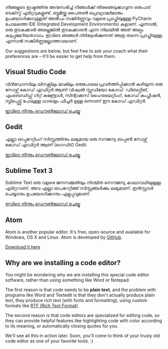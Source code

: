 നിങ്ങളുടെ ഇഷ്ടത്തിനു അനുസരിച്ച് നിങ്ങള്‍ക്ക് തിരഞെടുക്കാവുന്ന ഒരുപാട് ടെക്സ്ട് എടിറ്ററുകളൂണ്ട്. ഒട്ടുമിയ്ക്ക പൈതണ്‍ പ്രൊഗ്രാമര്‍മാരും ഉപയോഗിക്കാറുള്ളത് അല്‍പ‌ം സങ്കീര്‍ണ്ണവും വളരെ പ്രാപ്തിയുമുള്ള PyCharm പോലത്തെ IDE (Integrated Development Environments) കളാണ്. എന്നാല്‍, ഒരു തുടകക്കാരി അല്ലെങ്കില്‍ തുടകക്കാരന്‍ എന്ന നിലയില്‍ അത് അല്പം കടുപ്പമേറിയതാവാം. ഇവിടെ ഞങ്ങള്‍ നിര്‍ദ്ദേശിക്കുന്നത് അത്ര തന്നെ പ്രാപ്തിയുള്ള എന്നാല്‍ സങ്കീര്‍ണ്ണമല്ലാത്തവയാണ്.

Our suggestions are below, but feel free to ask your coach what their preferences are – it'll be easier to get help from them.

## Visual Studio Code

വിൻഡോസിലും ലിനക്സിലും മാകിലും ഒരുപോലെ പ്രവർത്തിപ്പിക്കാൻ കഴിയുന്ന ഒരു സോഴ്സ് കോഡ് എഡിറ്റർ ആണ് വിഷ്വൽ സ്റ്റുഡിയോ കോഡ്. ഡീബഗ്ഗിങ്, എംബെഡ്ഡ്ഡ് ഗിറ്റ് കണ്ട്രോൾ, സിന്റാക്കസ് ഹൈലൈറ്റിംഗ്, കോഡ് കംപ്ലീഷൻ, സ്നിപ്പെട്ട്സ് പോലുള്ള ധാരാളം ഫീച്ചർ ഉള്ള ഒന്നാണ് ഈ കോഡ് എഡിറ്റർ.

[ഇവിടെ നിന്നും ഡൌണ്‍ലോഡ് ചെയ്യൂ](https://code.visualstudio.com/download)

## Gedit

എല്ലാ ഓപ്പറേറ്റിംഗ് സിസ്റ്റത്തിനും ലഭ്യമായ ഒരു സൗജന്യ ഓപ്പൺ സോഴ്സ് കോഡ് എഡിറ്റർ ആണ് (ഗെഡിട്) Gedit.

[ഇവിടെ നിന്നും ഡൌണ്‍ലോഡ് ചെയ്യൂ](https://wiki.gnome.org/Apps/Gedit#Download)

## Sublime Text 3

Sublime Text ഒരു വളരെ ജനസമ്മതിയും നിശ്ചിത സൌജന്യ കാലാവധിയുമുള്ള എടിറ്ററാണ്. അവ എല്ലാ ഓപറേറ്റിങ്ങ്‌ സിസ്റ്റങ്ങള്‍ക്കും ലഭ്യമാണ്. ഇന്‍സ്റ്റാള്‍ ചെയ്യാനും ഉപയോഗിക്കാനും എളുപ്പവുമാണ്.

[ഇവിടെ നിന്നും ഡൌണ്‍ലോഡ് ചെയ്യൂ](https://www.sublimetext.com/3)

## Atom

Atom is another popular editor. It's free, open-source and available for Windows, OS X and Linux. Atom is developed by [GitHub](https://github.com/).

[Download it here](https://atom.io/)

## Why are we installing a code editor?

You might be wondering why we are installing this special code editor software, rather than using something like Word or Notepad.

The first reason is that code needs to be **plain text**, and the problem with programs like Word and Textedit is that they don't actually produce plain text, they produce rich text (with fonts and formatting), using custom formats like [RTF (Rich Text Format)](https://en.wikipedia.org/wiki/Rich_Text_Format).

The second reason is that code editors are specialized for editing code, so they can provide helpful features like highlighting code with color according to its meaning, or automatically closing quotes for you.

We'll see all this in action later. Soon, you'll come to think of your trusty old code editor as one of your favorite tools. :)